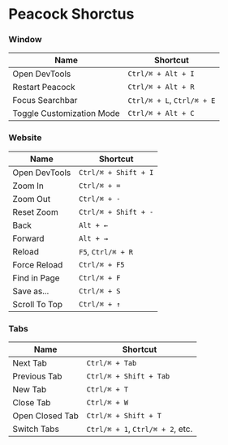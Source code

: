 # Peacock Shorctus

### Window

Name | Shortcut
------------ | -------------
Open DevTools | `Ctrl/⌘ + Alt + I`
Restart Peacock | `Ctrl/⌘ + Alt + R`
Focus Searchbar | `Ctrl/⌘ + L`, `Ctrl/⌘ + E`
Toggle Customization Mode | `Ctrl/⌘ + Alt + C`

### Website

Name | Shortcut
------------ | -------------
Open DevTools | `Ctrl/⌘ + Shift + I`
Zoom In | `Ctrl/⌘ + =`
Zoom Out | `Ctrl/⌘ + -`
Reset Zoom | `Ctrl/⌘ + Shift + -`
Back | `Alt + ←`
Forward | `Alt + →`
Reload | `F5`, `Ctrl/⌘ + R`
Force Reload | `Ctrl/⌘ + F5`
Find in Page | `Ctrl/⌘ + F`
Save as... | `Ctrl/⌘ + S`
Scroll To Top | `Ctrl/⌘ + ↑`

### Tabs

Name | Shortcut
------------ | -------------
Next Tab | `Ctrl/⌘ + Tab`
Previous Tab | `Ctrl/⌘ + Shift + Tab`
New Tab | `Ctrl/⌘ + T`
Close Tab | `Ctrl/⌘ + W`
Open Closed Tab | `Ctrl/⌘ + Shift + T`
Switch Tabs | `Ctrl/⌘ + 1`, `Ctrl/⌘ + 2`, etc.
